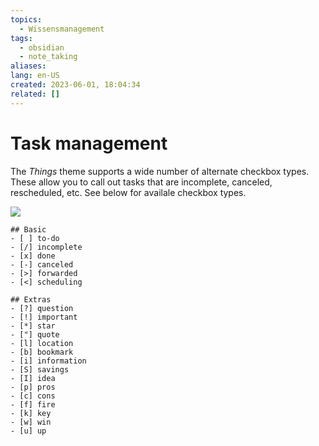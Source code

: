 ```yaml
---
topics:
  - Wissensmanagement
tags:
  - obsidian
  - note_taking
aliases: 
lang: en-US
created: 2023-06-01, 18:04:34
related: []
---
```


# Task management

The *Things* theme supports a wide number of alternate checkbox types. These allow you to call out tasks that are incomplete, canceled, rescheduled, etc. See below for availale checkbox types.

[![](https://github.com/colineckert/obsidian-things/raw/main/assets/checkbox-styles.png)](https://github.com/colineckert/obsidian-things/blob/main/assets/checkbox-styles.png)

```
## Basic
- [ ] to-do
- [/] incomplete
- [x] done
- [-] canceled
- [>] forwarded
- [<] scheduling

## Extras
- [?] question
- [!] important
- [*] star
- ["] quote
- [l] location
- [b] bookmark
- [i] information
- [S] savings
- [I] idea
- [p] pros
- [c] cons
- [f] fire
- [k] key
- [w] win
- [u] up
```
